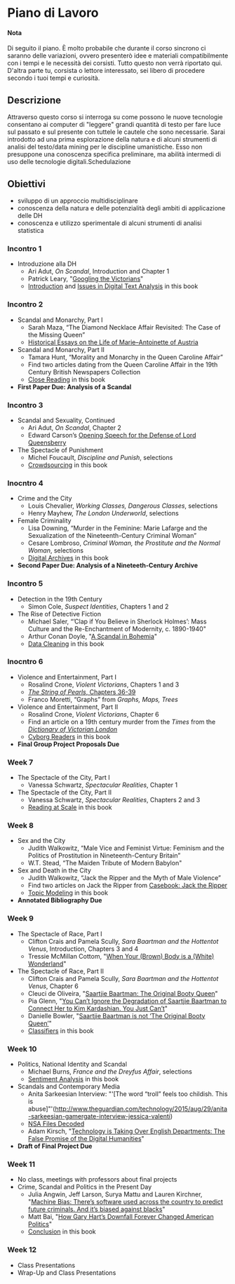 # Piano di Lavoro

#### Nota&#x20;

Di seguito il piano. È molto probabile che durante il corso sincrono ci saranno delle variazioni, ovvero presenterò idee e materiali compatibilmente con i tempi e le necessità dei corsisti.  Tutto questo non verrà riportato qui.  D'altra parte tu, corsista o lettore interessato, sei libero di procedere secondo i tuoi tempi e curiosità.

## Descrizione

Attraverso questo corso si interroga su come possono le nuove tecnologie consentano ai computer di "leggere" grandi quantità di testo per fare luce sul passato e sul presente con tuttele le cautele che sono necessarie. Sarai introdotto ad una prima esplorazione della natura e di alcuni strumenti di analisi del testo/data mining per le discipline umanistiche. Esso non presuppone una conoscenza specifica preliminare, ma abilità intermedi di uso delle tecnologie digitali.Schedulazione

## Obiettivi

* sviluppo di un approccio multidisciplinare&#x20;
* conoscenza della natura e delle potenzialità degli ambiti di applicazione delle DH&#x20;
* conoscenza e utilizzo sperimentale di alcuni strumenti di analisi statistica



### Incontro 1

* Introduzione alla DH
  * Ari Adut, _On Scandal_, Introduction and Chapter 1
  * Patrick Leary, "[Googling the Victorians](http://www.victorianresearch.org/googling.pdf)"
  * [Introduction](../introduction.md) and [Issues in Digital Text Analysis](../issues-in-digital-text-analysis.md) in this book

### Incontro 2

* Scandal and Monarchy, Part I
  * Sarah Maza, “The Diamond Necklace Affair Revisited: The Case of the Missing Queen”
  * [Historical Essays on the Life of Marie–Antoinette of Austria](http://chnm.gmu.edu/revolution/d/262/)
* Scandal and Monarchy, Part II
  * Tamara Hunt, “Morality and Monarchy in the Queen Caroline Affair”
  * Find two articles dating from the Queen Caroline Affair in the 19th Century British Newspapers Collection
  * [Close Reading](../close-reading-1/) in this book
* **First Paper Due: Analysis of a Scandal**

### Incontro 3

* Scandal and Sexuality, Continued
  * Ari Adut, _On Scandal_, Chapter 2
  * Edward Carson’s [Opening Speech for the Defense of Lord Queensberry](http://law2.umkc.edu/faculty/projects/ftrials/wilde/defenopening.htm)
* The Spectacle of Punishment
  * Michel Foucault, _Discipline and Punish_, selections
  * [Crowdsourcing](../crowdsourcing.md) in this book

### Inocntro 4

* Crime and the City
  * Louis Chevalier, _Working Classes, Dangerous Classes_, selections
  * Henry Mayhew, _The London Underworld_, selections
* Female Criminality
  * Lisa Downing, “Murder in the Feminine: Marie Lafarge and the Sexualization of the Nineteenth-Century Criminal Woman”
  * Cesare Lombroso, _Criminal Woman, the Prostitute and the Normal Woman_, selections
  * [Digital Archives](../archives.md) in this book
* **Second Paper Due: Analysis of a Nineteeth-Century Archive**

### Incontro 5

* Detection in the 19th Century
  * Simon Cole, _Suspect Identities_, Chapters 1 and 2
* The Rise of Detective Fiction
  * Michael Saler, “’Clap if You Believe in Sherlock Holmes’: Mass Culture and the Re-Enchantment of Modernity, c. 1890-1940"
  * Arthur Conan Doyle, "[A Scandal in Bohemia](http://www.gutenberg.org/files/1661/1661-h/1661-h.htm#)"
  * [Data Cleaning](../data-cleaning.md) in this book

### Inocntro 6

* Violence and Entertainment, Part I
  * Rosalind Crone, _Violent Victorians_, Chapters 1 and 3
  * [_The String of Pearls_, Chapters 36-39](http://www.victorianlondon.org/mysteries/sweeney\_todd-00.htm)
  * Franco Moretti, “Graphs” from _Graphs, Maps, Trees_
* Violence and Entertainment, Part II
  * Rosalind Crone, _Violent Victorians_, Chapter 6
  * Find an article on a 19th century murder from the _Times_ from the [_Dictionary of Victorian London_](http://www.victorianlondon.org/index-2012.htm)
  * [Cyborg Readers](cyborg-readers.md) in this book
* **Final Group Project Proposals Due**

### Week 7

* The Spectacle of the City, Part I
  * Vanessa Schwartz, _Spectacular Realities_, Chapter 1
* The Spectacle of the City, Part II
  * Vanessa Schwartz, _Spectacular Realities_, Chapters 2 and 3
  * [Reading at Scale](../reading-at-scale.md) in this book

### Week 8

* Sex and the City
  * Judith Walkowitz, “Male Vice and Feminist Virtue: Feminism and the Politics of Prostitution in Nineteenth-Century Britain”
  * W.T. Stead, “The Maiden Tribute of Modern Babylon"
* Sex and Death in the City
  * Judith Walkowitz, “Jack the Ripper and the Myth of Male Violence”
  * Find two articles on Jack the Ripper from [Casebook: Jack the Ripper](http://www.casebook.org/press\_reports/)
  * [Topic Modeling](../topic-modeling.md) in this book
* **Annotated Bibliography Due**

### Week 9

* The Spectacle of Race, Part I
  * Clifton Crais and Pamela Scully, _Sara Baartman and the Hottentot Venus_, Introduction, Chapters 3 and 4
  * Tressie McMillan Cottom, "[When Your (Brown) Body is a (White) Wonderland](http://tressiemc.com/2013/08/27/when-your-brown-body-is-a-white-wonderland/)"
* The Spectacle of Race, Part II
  * Clifton Crais and Pamela Scully, _Sara Baartman and the Hottentot Venus_, Chapter 6
  * Cleuci de Oliveira, "[Saartjie Baartman: The Original Booty Queen](http://jezebel.com/saartje-baartman-the-original-booty-queen-1658569879)"
  * Pia Glenn, "[You Can’t Ignore the Degradation of Saartjie Baartman to Connect Her to Kim Kardashian. You Just Can’t](http://www.xojane.com/issues/saartjie-baartman-kim-kardashian)"
  * Danielle Bowler, "[Saartjie Baartman is not ‘The Original Booty Queen’](http://ewn.co.za/2014/11/17/OPINION-Danielle-Bowler-Saartjie-Baartman-is-not-the-original-booty-queen)"
  * [Classifiers](../classifiers.md) in this book

### Week 10

* Politics, National Identity and Scandal
  * Michael Burns, _France and the Dreyfus Affair_, selections
  * [Sentiment Analysis](../sentiment-analysis.md) in this book
* Scandals and Contemporary Media
  * Anita Sarkeesian Interview: "'\[The word “troll” feels too childish. This is abuse]"'(http://www.theguardian.com/technology/2015/aug/29/anita-sarkeesian-gamergate-interview-jessica-valenti)
  * [NSA Files Decoded](http://www.theguardian.com/world/interactive/2013/nov/01/snowden-nsa-files-surveillance-revelations-decoded)
  * Adam Kirsch, "[Technology is Taking Over English Departments: The False Promise of the Digital Humanities](https://newrepublic.com/article/117428/limits-digital-humanities-adam-kirsch)"
* **Draft of Final Project Due**

### Week 11

* No class, meetings with professors about final projects
* Crime, Scandal and Politics in the Present Day
  * Julia Angwin, Jeff Larson, Surya Mattu and Lauren Kirchner, "[Machine Bias: There’s software used across the country to predict future criminals. And it’s biased against blacks](https://www.propublica.org/article/machine-bias-risk-assessments-in-criminal-sentencing)"
  * Matt Bai, "[How Gary Hart’s Downfall Forever Changed American Politics](http://www.nytimes.com/2014/09/21/magazine/how-gary-harts-downfall-forever-changed-american-politics.html)"
  * [Conclusion](../conclusion.md) in this book

### Week 12

* Class Presentations
* Wrap-Up and Class Presentations
